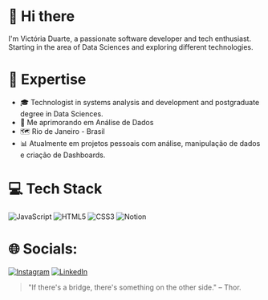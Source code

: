 # 👋 Hi there

I'm Victória Duarte, a passionate software developer and tech enthusiast. </br>
Starting in the area of ​​Data Sciences and exploring different technologies.


# 🚀 Expertise

- 🎓 Technologist in systems analysis and development and postgraduate degree in Data Sciences.
- 📖 Me aprimorando em Análise de Dados 
- 🗺️ Rio de Janeiro - Brasil
- 📊 Atualmente em projetos pessoais com análise, manipulação de dados e criação de Dashboards.



# 💻 Tech Stack
![JavaScript](https://img.shields.io/badge/javascript-%23323330.svg?style=for-the-badge&logo=javascript&logoColor=%23F7DF1E)  ![HTML5](https://img.shields.io/badge/html5-%23E34F26.svg?style=for-the-badge&logo=html5&logoColor=white) ![CSS3](https://img.shields.io/badge/css3-%231572B6.svg?style=for-the-badge&logo=css3&logoColor=white)   ![Notion](https://img.shields.io/badge/Notion-%23000000.svg?style=for-the-badge&logo=notion&logoColor=white) 

# 🌐 Socials:
[![Instagram](https://img.shields.io/badge/Instagram-%23E4405F.svg?logo=Instagram&logoColor=white)](https://www.instagram.com/victoriaduartte._/) [![LinkedIn](https://img.shields.io/badge/LinkedIn-%230077B5.svg?logo=linkedin&logoColor=white)](https://www.linkedin.com/in/vict%C3%B3ria-duarte-150430206/) 

> "If there's a bridge, there's something on the other side." –  Thor.
